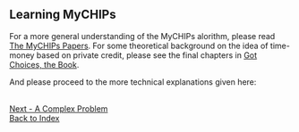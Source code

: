 ## Learning MyCHIPs

For a more general understanding of the MyCHIPs alorithm, please read
[The MyCHIPs Papers](http://gotchoices.org/mychips).
For some theoretical background on the idea of time-money based on private credit, please see
the final chapters in
[Got Choices, the Book](http://gotchoices.org/book/money.html).

And please proceed to the more technical explanations given here:

<br>[Next - A Complex Problem](learn-general.md)
<br>[Back to Index](README.md#contents)
